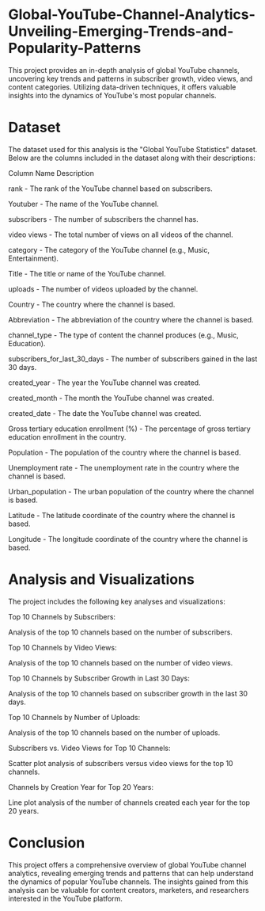 # Global-YouTube-Channel-Analytics-Unveiling-Emerging-Trends-and-Popularity-Patterns
This project provides an in-depth analysis of global YouTube channels, uncovering key trends and patterns in subscriber growth, video views, and content categories. Utilizing data-driven techniques, it offers valuable insights into the dynamics of YouTube's most popular channels.

# Dataset

The dataset used for this analysis is the "Global YouTube Statistics" dataset. Below are the columns included in the dataset along with their descriptions:

Column Name	Description

rank	- The rank of the YouTube channel based on subscribers.

Youtuber	- The name of the YouTube channel.

subscribers	- The number of subscribers the channel has.

video views -	The total number of views on all videos of the channel.

category	- The category of the YouTube channel (e.g., Music, Entertainment).

Title	- The title or name of the YouTube channel.

uploads	- The number of videos uploaded by the channel.

Country	- The country where the channel is based.

Abbreviation -	The abbreviation of the country where the channel is based.

channel_type	- The type of content the channel produces (e.g., Music, Education).

subscribers_for_last_30_days -	The number of subscribers gained in the last 30 days.

created_year	- The year the YouTube channel was created.

created_month	- The month the YouTube channel was created.

created_date	- The date the YouTube channel was created.

Gross tertiary education enrollment (%) -	The percentage of gross tertiary education enrollment in the country.

Population	- The population of the country where the channel is based.

Unemployment rate -	The unemployment rate in the country where the channel is based.

Urban_population	- The urban population of the country where the channel is based.

Latitude -	The latitude coordinate of the country where the channel is based.

Longitude	- The longitude coordinate of the country where the channel is based.

# Analysis and Visualizations

The project includes the following key analyses and visualizations:


Top 10 Channels by Subscribers:

Analysis of the top 10 channels based on the number of subscribers.

Top 10 Channels by Video Views:

Analysis of the top 10 channels based on the number of video views.

Top 10 Channels by Subscriber Growth in Last 30 Days:

Analysis of the top 10 channels based on subscriber growth in the last 30 days.

Top 10 Channels by Number of Uploads:

Analysis of the top 10 channels based on the number of uploads.

Subscribers vs. Video Views for Top 10 Channels:

Scatter plot analysis of subscribers versus video views for the top 10 channels.

Channels by Creation Year for Top 20 Years:

Line plot analysis of the number of channels created each year for the top 20 years.

# Conclusion

This project offers a comprehensive overview of global YouTube channel analytics, revealing emerging trends and patterns that can help understand the dynamics of popular YouTube channels. The insights gained from this analysis can be valuable for content creators, marketers, and researchers interested in the YouTube platform.
